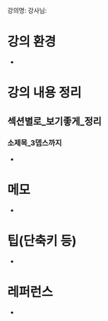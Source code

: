 강의명: 
강사님: 

# 강의 환경

- 

# 강의 내용 정리

## 섹션별로_보기좋게_정리

### 소제목_3뎁스까지

- 

# 메모

- 

# 팁(단축키 등)

- 

# 레퍼런스

- 
